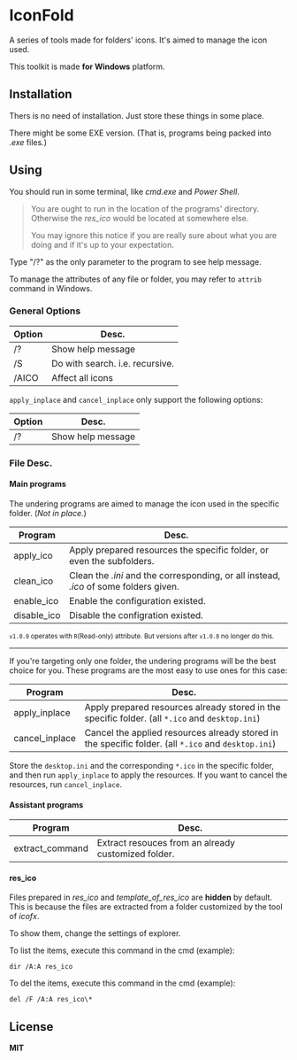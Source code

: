 # IconFold
 A series of tools made for folders' icons. It's aimed to manage the icon used.
 
 This toolkit is made **for Windows** platform.

## Installation
 Thers is no need of installation. Just store these things in some place.

 There might be some EXE version. (That is, programs being packed into *.exe* files.)

## Using
 You should run in some terminal, like *cmd.exe* and *Power Shell*.
> You are ought to run in the location of the programs' directory. Otherwise the *res_ico* would be located at somewhere else.
> 
> You may ignore this notice if you are really sure about what you are doing and if it's up to your expectation. 

 Type "/?" as the only parameter to the program to see help message.

 To manage the attributes of any file or folder, you may refer to `attrib` command in Windows.

### General Options

| Option | Desc. |
|--------|-------|
| /?     | Show help message |
| /S     | Do with search. i.e. recursive. |
| /AICO  | Affect all icons  |

`apply_inplace` and `cancel_inplace` only support the following options:

| Option | Desc. |
|--------|-------|
| /?     | Show help message |

### File Desc.

#### Main programs

The undering programs are aimed to manage the icon used in the specific folder. (*Not in place.*)

| Program | Desc. |
|---------|-------|
| apply_ico | Apply prepared resources the specific folder, or even the subfolders. |
| clean_ico | Clean the *.ini* and the corresponding, or all instead, *.ico* of some folders given.  |
| enable_ico | Enable the configuration existed. |
| disable_ico | Disable the configration existed. |

<small>`v1.0.0` operates with `R`(Read-only) attribute. But versions after `v1.0.0` no longer do this.</small>

---

If you're targeting only one folder, the undering programs will be the best choice for you. These programs are the most easy to use ones for this case:

| Program | Desc. |
|---------|-------|
| apply_inplace | Apply prepared resources already stored in the specific folder. (all `*.ico` and `desktop.ini`)|
| cancel_inplace | Cancel the applied resources already stored in the specific folder. (all `*.ico` and `desktop.ini`) |

Store the `desktop.ini` and the corresponding `*.ico` in the specific folder, and then run `apply_inplace` to apply the resources. If you want to cancel the resources, run `cancel_inplace`.


#### Assistant programs

| Program | Desc. |
|---------|-------|
| extract_command | Extract resouces from an already customized folder. |

#### res_ico

Files prepared in *res_ico* and *template_of_res_ico* are **hidden** by default. This is because the files are extracted from a folder customized by the tool of *icofx*.

To show them, change the settings of explorer.

To list the items, execute this command in the cmd (example):
``` shell
dir /A:A res_ico
```

To del the items, execute this command in the cmd (example):
``` shell
del /F /A:A res_ico\*
```

## License

**MIT**
